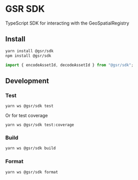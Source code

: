 # GSR SDK

TypeScript SDK for interacting with the GeoSpatialRegistry

## Install

```bash
yarn install @gsr/sdk
npm install @gsr/sdk
```

```ts
import { encodeAssetId, decodeAssetId } from "@gsr/sdk";
```

## Development

### Test

```test
yarn ws @gsr/sdk test
```

Or for test coverage

```test
yarn ws @gsr/sdk test:coverage
```

### Build

```bash
yarn ws @gsr/sdk build
```

### Format

```bash
yarn ws @gsr/sdk format
```
